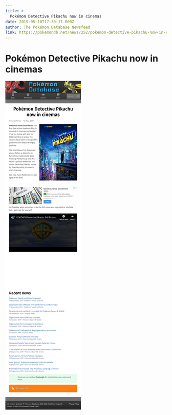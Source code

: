 ```yaml
---
title: >
  Pokémon Detective Pikachu now in cinemas
date: 2019-05-10T17:30:17.000Z
author: The Pokémon Database Newsfeed
link: https://pokemondb.net/news/252/pokemon-detective-pikachu-now-in-cinemas
---
```

# Pokémon Detective Pikachu now in cinemas

[![Pokémon Detective Pikachu now in cinemas](./screenshot.png)](https://pokemondb.net/news/252/pokemon-detective-pikachu-now-in-cinemas)
